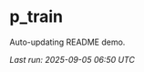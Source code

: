 # p_train

Auto-updating README demo.

<!--START_SECTION:status-->
_Last run: 2025-09-05 06:50 UTC_
<!--END_SECTION:status-->






































































































































































































































































































































